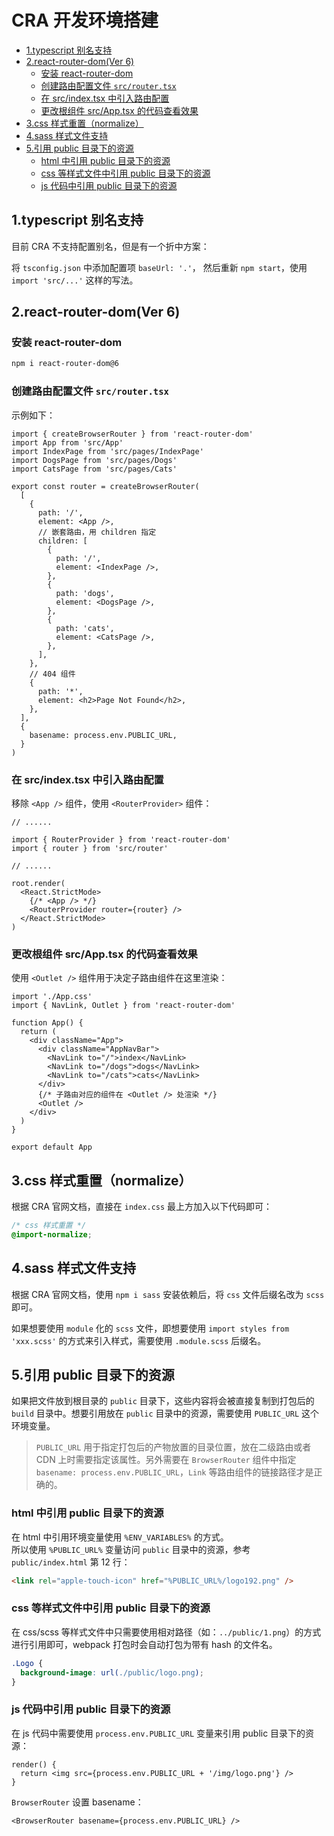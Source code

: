 # CRA 开发环境搭建

- [1.typescript 别名支持](#1typescript-别名支持)
- [2.react-router-dom(Ver 6)](#2react-router-domver-6)
  - [安装 react-router-dom](#安装-react-router-dom)
  - [创建路由配置文件 `src/router.tsx`](#创建路由配置文件-srcroutertsx)
  - [在 src/index.tsx 中引入路由配置](#在-srcindextsx-中引入路由配置)
  - [更改根组件 src/App.tsx 的代码查看效果](#更改根组件-srcapptsx-的代码查看效果)
- [3.css 样式重置（normalize）](#3css-样式重置normalize)
- [4.sass 样式文件支持](#4sass-样式文件支持)
- [5.引用 public 目录下的资源](#5引用-public-目录下的资源)
  - [html 中引用 public 目录下的资源](#html-中引用-public-目录下的资源)
  - [css 等样式文件中引用 public 目录下的资源](#css-等样式文件中引用-public-目录下的资源)
  - [js 代码中引用 public 目录下的资源](#js-代码中引用-public-目录下的资源)

## 1.typescript 别名支持

目前 CRA 不支持配置别名，但是有一个折中方案：

将 `tsconfig.json` 中添加配置项 `baseUrl: '.'`， 然后重新 `npm start`，使用 `import 'src/...'` 这样的写法。

## 2.react-router-dom(Ver 6)

### 安装 react-router-dom

```sh
npm i react-router-dom@6
```

### 创建路由配置文件 `src/router.tsx`

示例如下：

```tsx
import { createBrowserRouter } from 'react-router-dom'
import App from 'src/App'
import IndexPage from 'src/pages/IndexPage'
import DogsPage from 'src/pages/Dogs'
import CatsPage from 'src/pages/Cats'

export const router = createBrowserRouter(
  [
    {
      path: '/',
      element: <App />,
      // 嵌套路由，用 children 指定
      children: [
        {
          path: '/',
          element: <IndexPage />,
        },
        {
          path: 'dogs',
          element: <DogsPage />,
        },
        {
          path: 'cats',
          element: <CatsPage />,
        },
      ],
    },
    // 404 组件
    {
      path: '*',
      element: <h2>Page Not Found</h2>,
    },
  ],
  {
    basename: process.env.PUBLIC_URL,
  }
)
```

### 在 src/index.tsx 中引入路由配置

移除 `<App />` 组件，使用 `<RouterProvider>` 组件：

```tsx
// ......

import { RouterProvider } from 'react-router-dom'
import { router } from 'src/router'

// ......

root.render(
  <React.StrictMode>
    {/* <App /> */}
    <RouterProvider router={router} />
  </React.StrictMode>
)
```

### 更改根组件 src/App.tsx 的代码查看效果

使用 `<Outlet />` 组件用于决定子路由组件在这里渲染：

```tsx
import './App.css'
import { NavLink, Outlet } from 'react-router-dom'

function App() {
  return (
    <div className="App">
      <div className="AppNavBar">
        <NavLink to="/">index</NavLink>
        <NavLink to="/dogs">dogs</NavLink>
        <NavLink to="/cats">cats</NavLink>
      </div>
      {/* 子路由对应的组件在 <Outlet /> 处渲染 */}
      <Outlet />
    </div>
  )
}

export default App
```

## 3.css 样式重置（normalize）

根据 CRA 官网文档，直接在 `index.css` 最上方加入以下代码即可：

```css
/* css 样式重置 */
@import-normalize;
```

## 4.sass 样式文件支持

根据 CRA 官网文档，使用 `npm i sass` 安装依赖后，将 `css` 文件后缀名改为 `scss` 即可。

如果想要使用 `module` 化的 `scss` 文件，即想要使用 `import styles from 'xxx.scss'` 的方式来引入样式，需要使用 `.module.scss` 后缀名。

## 5.引用 public 目录下的资源

如果把文件放到根目录的 `public` 目录下，这些内容将会被直接复制到打包后的 `build` 目录中。想要引用放在 `public` 目录中的资源，需要使用 `PUBLIC_URL` 这个环境变量。

> `PUBLIC_URL` 用于指定打包后的产物放置的目录位置，放在二级路由或者 CDN 上时需要指定该属性。另外需要在 `BrowserRouter` 组件中指定 `basename: process.env.PUBLIC_URL`，`Link` 等路由组件的链接路径才是正确的。

### html 中引用 public 目录下的资源

在 html 中引用环境变量使用 `%ENV_VARIABLES%` 的方式。  
所以使用 `%PUBLIC_URL%` 变量访问 `public` 目录中的资源，参考 `public/index.html` 第 12 行：

```html
<link rel="apple-touch-icon" href="%PUBLIC_URL%/logo192.png" />
```

### css 等样式文件中引用 public 目录下的资源

在 css/scss 等样式文件中只需要使用相对路径（如：`../public/1.png`）的方式进行引用即可，webpack 打包时会自动打包为带有 hash 的文件名。

```css
.Logo {
  background-image: url(./public/logo.png);
}
```

### js 代码中引用 public 目录下的资源

在 js 代码中需要使用 `process.env.PUBLIC_URL` 变量来引用 public 目录下的资源：

```tsx
render() {
  return <img src={process.env.PUBLIC_URL + '/img/logo.png'} />
}
```

`BrowserRouter` 设置 basename：

```tsx
<BrowserRouter basename={process.env.PUBLIC_URL} />
```
